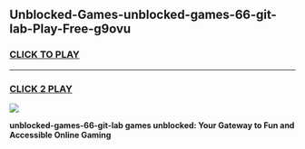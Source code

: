 
## Unblocked-Games-unblocked-games-66-git-lab-Play-Free-g9ovu
<h3>
<a href="https://premium76.site?title=unblocked-games-66-git-lab&ref=18A">CLICK TO PLAY</a></h3>
<hr>

<h3>
<a href="https://premium76.site?title=unblocked-games-66-git-lab&ref=18A">CLICK 2 PLAY</a>
  
</h3>

<a href="https://premium76.site?title=unblocked-games-66-git-lab&ref=18A"><img src="https://clearcache.store/games.png"></a>


**unblocked-games-66-git-lab games unblocked: Your Gateway to Fun and Accessible Online Gaming**

